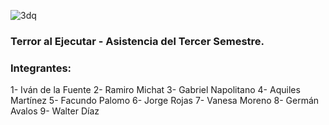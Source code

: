 ![3dq](https://user-images.githubusercontent.com/95314959/235234028-0f1a1f74-3c10-4ab6-98ed-07addc39182e.gif)


### Terror al Ejecutar - Asistencia del Tercer Semestre.

### Integrantes:


1- Iván de la Fuente
2- Ramiro Michat
3- Gabriel Napolitano
4- Aquiles Martínez
5- Facundo Palomo
6- Jorge Rojas
7- Vanesa Moreno
8- Germán Avalos
9- Walter Díaz
